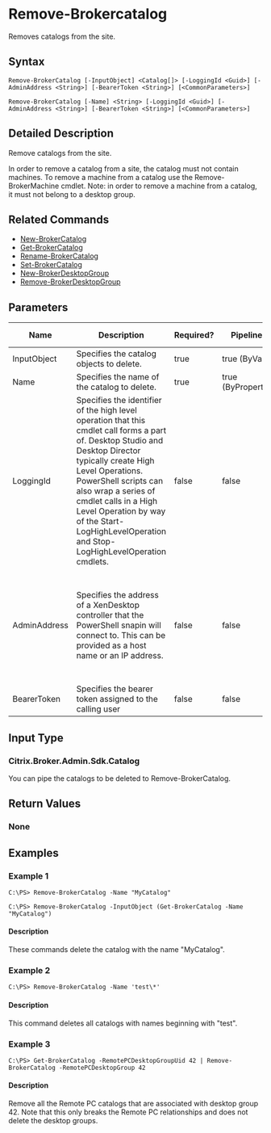 ﻿
# Remove-Brokercatalog
Removes catalogs from the site.
## Syntax
```
Remove-BrokerCatalog [-InputObject] <Catalog[]> [-LoggingId <Guid>] [-AdminAddress <String>] [-BearerToken <String>] [<CommonParameters>]

Remove-BrokerCatalog [-Name] <String> [-LoggingId <Guid>] [-AdminAddress <String>] [-BearerToken <String>] [<CommonParameters>]
```
## Detailed Description
Remove catalogs from the site.

In order to remove a catalog from a site, the catalog must not contain machines. To remove a machine from a catalog use the Remove-BrokerMachine cmdlet. Note: in order to remove a machine from a catalog, it must not belong to a desktop group.


## Related Commands

* [New-BrokerCatalog](./New-BrokerCatalog/)
* [Get-BrokerCatalog](./Get-BrokerCatalog/)
* [Rename-BrokerCatalog](./Rename-BrokerCatalog/)
* [Set-BrokerCatalog](./Set-BrokerCatalog/)
* [New-BrokerDesktopGroup](./New-BrokerDesktopGroup/)
* [Remove-BrokerDesktopGroup](./Remove-BrokerDesktopGroup/)
## Parameters
| Name   | Description | Required? | Pipeline Input | Default Value |
| --- | --- | --- | --- | --- |
| InputObject | Specifies the catalog objects to delete. | true | true (ByValue) | null |
| Name | Specifies the name of the catalog to delete. | true | true (ByPropertyName) |  |
| LoggingId | Specifies the identifier of the high level operation that this cmdlet call forms a part of. Desktop Studio and Desktop Director typically create High Level Operations. PowerShell scripts can also wrap a series of cmdlet calls in a High Level Operation by way of the Start-LogHighLevelOperation and Stop-LogHighLevelOperation cmdlets. | false | false |  |
| AdminAddress | Specifies the address of a XenDesktop controller that the PowerShell snapin will connect to. This can be provided as a host name or an IP address. | false | false | Localhost. Once a value is provided by any cmdlet, this value will become the default. |
| BearerToken | Specifies the bearer token assigned to the calling user | false | false |  |

## Input Type

### Citrix.Broker.Admin.Sdk.Catalog
You can pipe the catalogs to be deleted to Remove-BrokerCatalog.
## Return Values

### None

## Examples

### Example 1
```
C:\PS> Remove-BrokerCatalog -Name "MyCatalog"

C:\PS> Remove-BrokerCatalog -InputObject (Get-BrokerCatalog -Name "MyCatalog")
```
#### Description
These commands delete the catalog with the name "MyCatalog".
### Example 2
```
C:\PS> Remove-BrokerCatalog -Name 'test\*'
```
#### Description
This command deletes all catalogs with names beginning with "test".
### Example 3
```
C:\PS> Get-BrokerCatalog -RemotePCDesktopGroupUid 42 | Remove-BrokerCatalog -RemotePCDesktopGroup 42
```
#### Description
Remove all the Remote PC catalogs that are associated with desktop group 42. Note that this only breaks the Remote PC relationships and does not delete the desktop groups.
